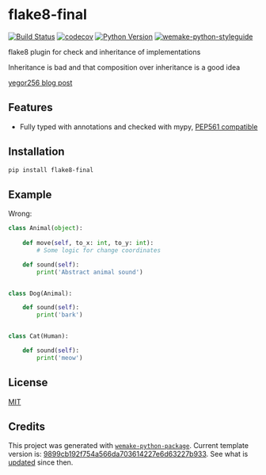 <!---
The MIT License (MIT)

Copyright (c) 2023 blablatdinov

Permission is hereby granted, free of charge, to any person obtaining a copy
of this software and associated documentation files (the "Software"), to deal
in the Software without restriction, including without limitation the rights
to use, copy, modify, merge, publish, distribute, sublicense, and/or sell
copies of the Software, and to permit persons to whom the Software is
furnished to do so, subject to the following conditions:

The above copyright notice and this permission notice shall be included in all
copies or substantial portions of the Software.

THE SOFTWARE IS PROVIDED "AS IS", WITHOUT WARRANTY OF ANY KIND,
EXPRESS OR IMPLIED, INCLUDING BUT NOT LIMITED TO THE WARRANTIES OF
MERCHANTABILITY, FITNESS FOR A PARTICULAR PURPOSE AND NONINFRINGEMENT.
IN NO EVENT SHALL THE AUTHORS OR COPYRIGHT HOLDERS BE LIABLE FOR ANY CLAIM,
DAMAGES OR OTHER LIABILITY, WHETHER IN AN ACTION OF CONTRACT, TORT OR
OTHERWISE, ARISING FROM, OUT OF OR IN CONNECTION WITH THE SOFTWARE OR THE USE
OR OTHER DEALINGS IN THE SOFTWARE.
--->
# flake8-final

[![Build Status](https://github.com/blablatdinov/flake8-final/workflows/test/badge.svg?branch=master&event=push)](https://github.com/blablatdinov/flake8-final/actions?query=workflow%3Atest)
[![codecov](https://codecov.io/gh/blablatdinov/flake8-final/branch/master/graph/badge.svg)](https://codecov.io/gh/blablatdinov/flake8-final)
[![Python Version](https://img.shields.io/pypi/pyversions/flake8-final.svg)](https://pypi.org/project/flake8-final/)
[![wemake-python-styleguide](https://img.shields.io/badge/style-wemake-000000.svg)](https://github.com/wemake-services/wemake-python-styleguide)

flake8 plugin for check and inheritance of implementations

Inheritance is bad and that composition over inheritance is a good idea

[yegor256 blog post](https://www.yegor256.com/2016/09/13/inheritance-is-procedural.html)

## Features

- Fully typed with annotations and checked with mypy, [PEP561 compatible](https://www.python.org/dev/peps/pep-0561/)


## Installation

```bash
pip install flake8-final
```


## Example

Wrong:

```python
class Animal(object):
    
    def move(self, to_x: int, to_y: int):
        # Some logic for change coordinates

    def sound(self):
        print('Abstract animal sound')


class Dog(Animal):

    def sound(self):
        print('bark')


class Cat(Human):

    def sound(self):
        print('meow')
```

## License

[MIT](https://github.com/blablatdinov/flake8-final/blob/master/LICENSE)


## Credits

This project was generated with [`wemake-python-package`](https://github.com/wemake-services/wemake-python-package). Current template version is: [9899cb192f754a566da703614227e6d63227b933](https://github.com/wemake-services/wemake-python-package/tree/9899cb192f754a566da703614227e6d63227b933). See what is [updated](https://github.com/wemake-services/wemake-python-package/compare/9899cb192f754a566da703614227e6d63227b933...master) since then.
